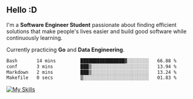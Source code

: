 ## Hello :D

I'm a **Software Engineer Student** passionate about finding efficient solutions that make people's lives easier and build good software while continuously learning. 

Currently practicing **Go** and **Data Engineering**.

<!--START_SECTION:waka-->

```txt
Bash       14 mins         ████████████████▓░░░░░░░░   66.88 %
conf       3 mins          ███▒░░░░░░░░░░░░░░░░░░░░░   13.94 %
Markdown   2 mins          ███▒░░░░░░░░░░░░░░░░░░░░░   13.24 %
Makefile   0 secs          ▒░░░░░░░░░░░░░░░░░░░░░░░░   01.83 %
```

<!--END_SECTION:waka-->

[![My Skills](https://skillicons.dev/icons?i=py,go,java,html,css,js,docker,linux)](https://skillicons.dev)
